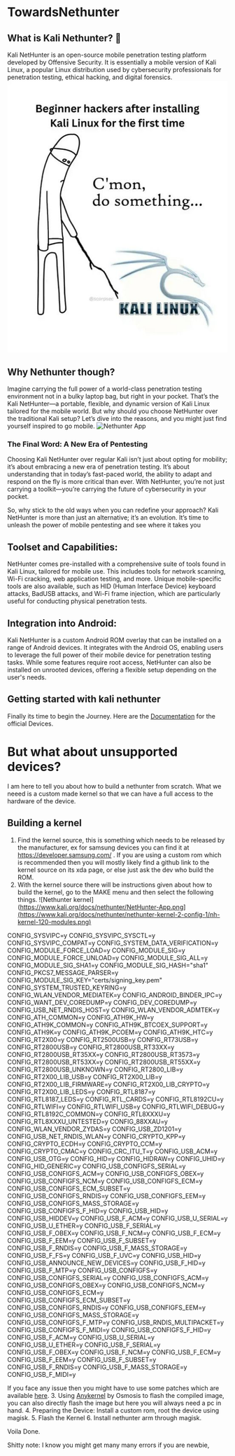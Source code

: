 # TowardsNethunter



## What is Kali Nethunter? 🤔
Kali NetHunter is an open-source mobile penetration testing platform developed by Offensive Security. It is essentially a mobile version of Kali Linux, a popular Linux distribution used by cybersecurity professionals for penetration testing, ethical hacking, and digital forensics.
![My Image](./assets/a.jpeg)

## Why Nethunter though?
Imagine carrying the full power of a world-class penetration testing environment not in a bulky laptop bag, but right in your pocket. That’s the Kali NetHunter—a portable, flexible, and dynamic version of Kali Linux tailored for the mobile world. But why should you choose NetHunter over the traditional Kali setup? Let’s dive into the reasons, and you might just find yourself inspired to go mobile.
![Nethunter App](https://www.kali.org/docs/nethunter/NetHunter-App.png)


### The Final Word: A New Era of Pentesting
Choosing Kali NetHunter over regular Kali isn’t just about opting for mobility; it’s about embracing a new era of penetration testing. It’s about understanding that in today’s fast-paced world, the ability to adapt and respond on the fly is more critical than ever. With NetHunter, you’re not just carrying a toolkit—you’re carrying the future of cybersecurity in your pocket.

So, why stick to the old ways when you can redefine your approach? Kali NetHunter is more than just an alternative; it’s an evolution. It’s time to unleash the power of mobile pentesting and see where it takes you

## Toolset and Capabilities:

NetHunter comes pre-installed with a comprehensive suite of tools found in Kali Linux, tailored for mobile use. This includes tools for network scanning, Wi-Fi cracking, web application testing, and more.
Unique mobile-specific tools are also available, such as HID (Human Interface Device) keyboard attacks, BadUSB attacks, and Wi-Fi frame injection, which are particularly useful for conducting physical penetration tests.

## Integration into Android:

Kali NetHunter is a custom Android ROM overlay that can be installed on a range of Android devices. It integrates with the Android OS, enabling users to leverage the full power of their mobile device for penetration testing tasks.
While some features require root access, NetHunter can also be installed on unrooted devices, offering a flexible setup depending on the user's needs.

## Getting started with kali nethunter

Finally its time to begin the Journey. Here are the [Documentation](https://www.kali.org/docs/nethunter/) for the official Devices.

# But what about unsupported devices?
I am here to tell you about how to build a nethunter from scratch. What we neeed is a custom made kernel so that we can have a full access to the hardware of the device. 


## Building a kernel

1. Find the kernel source, this is something which needs to be released by the manufacturer, ex for samsung devices you can find it at https://developer.samsung.com/ . If you are using a custom rom which is recommended then you will mostly likely find a github link to the kernel source on its xda page, or else just ask the dev who build the ROM.
2. With the kernel source there will be instructions given about how to build the kernel, go to the MAKE menu and then select the following things.
![Nethunter kernel](https://www.kali.org/docs/nethunter/NetHunter-App.png](https://www.kali.org/docs/nethunter/nethunter-kernel-2-config-1/nh-kernel-120-modules.png)


CONFIG_SYSVIPC=y
CONFIG_SYSVIPC_SYSCTL=y
CONFIG_SYSVIPC_COMPAT=y
CONFIG_SYSTEM_DATA_VERIFICATION=y
CONFIG_MODULE_FORCE_LOAD=y
CONFIG_MODULE_SIG=y
CONFIG_MODULE_FORCE_UNLOAD=y
CONFIG_MODULE_SIG_ALL=y
CONFIG_MODULE_SIG_SHA1=y
CONFIG_MODULE_SIG_HASH="sha1"
CONFIG_PKCS7_MESSAGE_PARSER=y
CONFIG_MODULE_SIG_KEY="certs/signing_key.pem"
CONFIG_SYSTEM_TRUSTED_KEYRING=y
CONFIG_WLAN_VENDOR_MEDIATEK=y
CONFIG_ANDROID_BINDER_IPC=y
CONFIG_WANT_DEV_COREDUMP=y
CONFIG_DEV_COREDUMP=y
CONFIG_USB_NET_RNDIS_HOST=y
CONFIG_WLAN_VENDOR_ADMTEK=y
CONFIG_ATH_COMMON=y
CONFIG_ATH9K_HW=y
CONFIG_ATH9K_COMMON=y
CONFIG_ATH9K_BTCOEX_SUPPORT=y
CONFIG_ATH9K=y
CONFIG_ATH9K_PCOEM=y
CONFIG_ATH9K_HTC=y
CONFIG_RT2X00=y
CONFIG_RT2500USB=y
CONFIG_RT73USB=y
CONFIG_RT2800USB=y
CONFIG_RT2800USB_RT33XX=y
CONFIG_RT2800USB_RT35XX=y
CONFIG_RT2800USB_RT3573=y
CONFIG_RT2800USB_RT53XX=y
CONFIG_RT2800USB_RT55XX=y
CONFIG_RT2800USB_UNKNOWN=y
CONFIG_RT2800_LIB=y
CONFIG_RT2X00_LIB_USB=y
CONFIG_RT2X00_LIB=y
CONFIG_RT2X00_LIB_FIRMWARE=y
CONFIG_RT2X00_LIB_CRYPTO=y
CONFIG_RT2X00_LIB_LEDS=y
CONFIG_RTL8187=y
CONFIG_RTL8187_LEDS=y
CONFIG_RTL_CARDS=y
CONFIG_RTL8192CU=y
CONFIG_RTLWIFI=y
CONFIG_RTLWIFI_USB=y
CONFIG_RTLWIFI_DEBUG=y
CONFIG_RTL8192C_COMMON=y
CONFIG_RTL8XXXU=y
CONFIG_RTL8XXXU_UNTESTED=y
CONFIG_88XXAU=y
CONFIG_WLAN_VENDOR_ZYDAS=y
CONFIG_USB_ZD1201=y
CONFIG_USB_NET_RNDIS_WLAN=y
CONFIG_CRYPTO_KPP=y
CONFIG_CRYPTO_ECDH=y
CONFIG_CRYPTO_CCM=y
CONFIG_CRYPTO_CMAC=y
CONFIG_CRC_ITU_T=y
CONFIG_USB_ACM=y
CONFIG_USB_OTG=y
CONFIG_HID=y
CONFIG_HIDRAW=y
CONFIG_UHID=y
CONFIG_HID_GENERIC=y
CONFIG_USB_CONFIGFS_SERIAL=y
CONFIG_USB_CONFIGFS_ACM=y
CONFIG_USB_CONFIGFS_OBEX=y
CONFIG_USB_CONFIGFS_NCM=y
CONFIG_USB_CONFIGFS_ECM=y
CONFIG_USB_CONFIGFS_ECM_SUBSET=y
CONFIG_USB_CONFIGFS_RNDIS=y
CONFIG_USB_CONFIGFS_EEM=y
CONFIG_USB_CONFIGFS_MASS_STORAGE=y
CONFIG_USB_CONFIGFS_F_HID=y
CONFIG_USB_HID=y
CONFIG_USB_HIDDEV=y
CONFIG_USB_F_ACM=y
CONFIG_USB_U_SERIAL=y
CONFIG_USB_U_ETHER=y
CONFIG_USB_F_SERIAL=y
CONFIG_USB_F_OBEX=y
CONFIG_USB_F_NCM=y
CONFIG_USB_F_ECM=y
CONFIG_USB_F_EEM=y
CONFIG_USB_F_SUBSET=y
CONFIG_USB_F_RNDIS=y
CONFIG_USB_F_MASS_STORAGE=y
CONFIG_USB_F_FS=y
CONFIG_USB_F_UVC=y
CONFIG_USB_HID=y
CONFIG_USB_ANNOUNCE_NEW_DEVICES=y
CONFIG_USB_F_HID=y
CONFIG_USB_F_MTP=y
CONFIG_USB_CONFIGFS=y
CONFIG_USB_CONFIGFS_SERIAL=y
CONFIG_USB_CONFIGFS_ACM=y
CONFIG_USB_CONFIGFS_OBEX=y
CONFIG_USB_CONFIGFS_NCM=y
CONFIG_USB_CONFIGFS_ECM=y
CONFIG_USB_CONFIGFS_ECM_SUBSET=y
CONFIG_USB_CONFIGFS_RNDIS=y
CONFIG_USB_CONFIGFS_EEM=y
CONFIG_USB_CONFIGFS_MASS_STORAGE=y
CONFIG_USB_CONFIGFS_F_MTP=y
CONFIG_USB_RNDIS_MULTIPACKET=y
CONFIG_USB_CONFIGFS_F_MIDI=y
CONFIG_USB_CONFIGFS_F_HID=y
CONFIG_USB_F_ACM=y
CONFIG_USB_U_SERIAL=y
CONFIG_USB_U_ETHER=y
CONFIG_USB_F_SERIAL=y
CONFIG_USB_F_OBEX=y
CONFIG_USB_F_NCM=y
CONFIG_USB_F_ECM=y
CONFIG_USB_F_EEM=y
CONFIG_USB_F_SUBSET=y
CONFIG_USB_F_RNDIS=y
CONFIG_USB_F_MASS_STORAGE=y
CONFIG_USB_F_MIDI=y

If you face any issue then you might have to use some patches which are available [here](https://gitlab.com/kalilinux/nethunter/build-scripts/kali-nethunter-kernel).
3. Using [Anykernel](https://github.com/osm0sis/AnyKernel3) by Osmosis to flash the compiled image, you can also directly flash the image but here you will always need a pc in hand.
4. Preparing the Device: Install a custom rom, root the device using magisk.
5. Flash the Kernel 
6. Install nethunter arm through magisk.

Voila Done.

Shitty note: I know you might get many many errors if you are newbie, 


